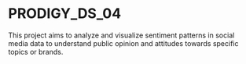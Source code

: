 # PRODIGY_DS_04
This project aims to analyze and visualize sentiment patterns in social media data to understand public opinion and attitudes towards specific topics or brands.
